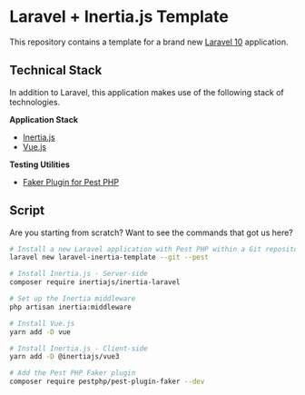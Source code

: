 # Laravel + Inertia.js Template

This repository contains a template for a brand new [Laravel 10](https://laravel.com/docs/10.x) application.

## Technical Stack

In addition to Laravel, this application makes use of the following stack of technologies.

**Application Stack**

* [Inertia.js](https://inertiajs.com)
* [Vue.js](https://vuejs.org/)

**Testing Utilities**

* [Faker Plugin for Pest PHP](https://pestphp.com/docs/plugins)

## Script

Are you starting from scratch? Want to see the commands that got us here?

```bash
# Install a new Laravel application with Pest PHP within a Git repository
laravel new laravel-inertia-template --git --pest

# Install Inertia.js - Server-side
composer require inertiajs/inertia-laravel

# Set up the Inertia middleware
php artisan inertia:middleware

# Install Vue.js
yarn add -D vue

# Install Inertia.js - Client-side
yarn add -D @inertiajs/vue3

# Add the Pest PHP Faker plugin
composer require pestphp/pest-plugin-faker --dev


```

